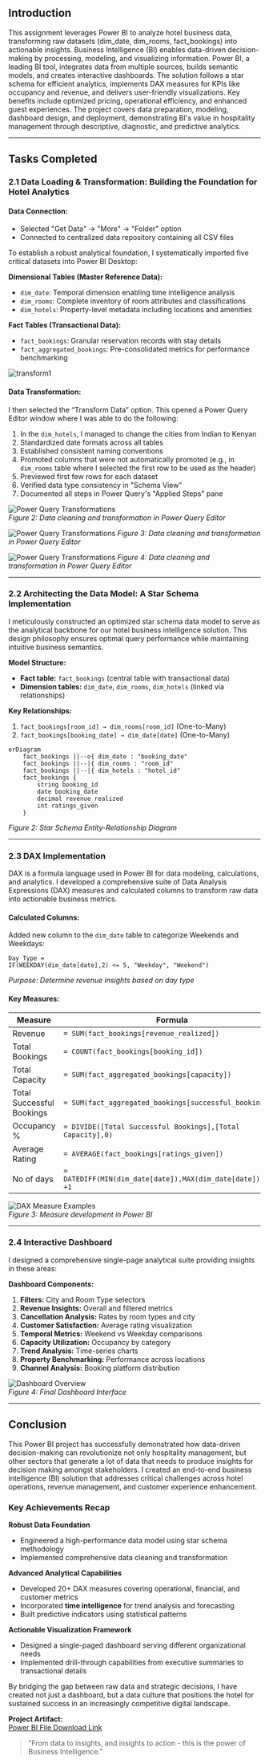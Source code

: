 
## Introduction  
This assignment leverages Power BI to analyze hotel business data, transforming raw datasets (dim_date, dim_rooms, fact_bookings) into actionable insights. Business Intelligence (BI) enables data-driven decision-making by processing, modeling, and visualizing information. Power BI, a leading BI tool, integrates data from multiple sources, builds semantic models, and creates interactive dashboards. The solution follows a star schema for efficient analytics, implements DAX measures for KPIs like occupancy and revenue, and delivers user-friendly visualizations. Key benefits include optimized pricing, operational efficiency, and enhanced guest experiences. The project covers data preparation, modeling, dashboard design, and deployment, demonstrating BI's value in hospitality management through descriptive, diagnostic, and predictive analytics.

---

## Tasks Completed  

### 2.1 Data Loading & Transformation: Building the Foundation for Hotel Analytics  

#### Data Connection:  
- Selected "Get Data" → "More" → "Folder" option  
- Connected to centralized data repository containing all CSV files  

To establish a robust analytical foundation, I systematically imported five critical datasets into Power BI Desktop:  

**Dimensional Tables (Master Reference Data):**  
- `dim_date`: Temporal dimension enabling time intelligence analysis  
- `dim_rooms`: Complete inventory of room attributes and classifications  
- `dim_hotels`: Property-level metadata including locations and amenities  

**Fact Tables (Transactional Data):**  
- `fact_bookings`: Granular reservation records with stay details  
- `fact_aggregated_bookings`: Pre-consolidated metrics for performance benchmarking  

![transform1](/BI/screenshots/transform1.png)

#### Data Transformation:  
I then selected the “Transform Data” option. This opened a Power Query Editor window where I was able to do the following:  
1. In the `dim_hotels`, I managed to change the cities from Indian to Kenyan  
2. Standardized date formats across all tables  
3. Established consistent naming conventions  
4. Promoted columns that were not automatically promoted (e.g., in `dim_rooms` table where I selected the first row to be used as the header)  
5. Previewed first few rows for each dataset  
6. Verified data type consistency in "Schema View"  
7. Documented all steps in Power Query's "Applied Steps" pane  

![Power Query Transformations](/BI/screenshots/transform4.png)  
*Figure 2: Data cleaning and transformation in Power Query Editor*

![Power Query Transformations](/BI/screenshots/transform3.png)
*Figure 3: Data cleaning and transformation in Power Query Editor* 

![Power Query Transformations](/BI/screenshots/transform5.png) 
*Figure 4: Data cleaning and transformation in Power Query Editor*

---

### 2.2 Architecting the Data Model: A Star Schema Implementation  

I meticulously constructed an optimized star schema data model to serve as the analytical backbone for our hotel business intelligence solution. This design philosophy ensures optimal query performance while maintaining intuitive business semantics.  

**Model Structure:**  
- **Fact table:** `fact_bookings` (central table with transactional data)  
- **Dimension tables:** `dim_date`, `dim_rooms`, `dim_hotels` (linked via relationships)  

**Key Relationships:**  
1. `fact_bookings[room_id] → dim_rooms[room_id]` (One-to-Many)  
2. `fact_bookings[booking_date] → dim_date[date]` (One-to-Many)  

```mermaid
erDiagram
    fact_bookings ||--o{ dim_date : "booking_date"
    fact_bookings ||--|{ dim_rooms : "room_id"
    fact_bookings ||--|{ dim_hotels : "hotel_id"
    fact_bookings {
        string booking_id
        date booking_date
        decimal revenue_realized
        int ratings_given
    }
```
*Figure 2: Star Schema Entity-Relationship Diagram*

---

### 2.3 DAX Implementation  

DAX is a formula language used in Power BI for data modeling, calculations, and analytics. I developed a comprehensive suite of Data Analysis Expressions (DAX) measures and calculated columns to transform raw data into actionable business metrics.  

#### Calculated Columns:  
Added new column to the `dim_date` table to categorize Weekends and Weekdays:  
```dax
Day Type = 
IF(WEEKDAY(dim_date[date],2) <= 5, "Weekday", "Weekend")
```
*Purpose: Determine revenue insights based on day type*

#### Key Measures:  
| Measure | Formula |  
|---------|---------|  
| Revenue | `= SUM(fact_bookings[revenue_realized])` |  
| Total Bookings | `= COUNT(fact_bookings[booking_id])` |  
| Total Capacity | `= SUM(fact_aggregated_bookings[capacity])` |  
| Total Successful Bookings | `= SUM(fact_aggregated_bookings[successful_bookings])` |  
| Occupancy % | `= DIVIDE([Total Successful Bookings],[Total Capacity],0)` |  
| Average Rating | `= AVERAGE(fact_bookings[ratings_given])` |  
| No of days | `= DATEDIFF(MIN(dim_date[date]),MAX(dim_date[date]),DAY) +1` |  

![DAX Measure Examples](https://via.placeholder.com/600x200?text=DAX+Formula+Implementation)  
*Figure 3: Measure development in Power BI*

---

### 2.4 Interactive Dashboard  

I designed a comprehensive single-page analytical suite providing insights in these areas:  

**Dashboard Components:**  
1. **Filters:** City and Room Type selectors  
2. **Revenue Insights:** Overall and filtered metrics  
3. **Cancellation Analysis:** Rates by room types and city  
4. **Customer Satisfaction:** Average rating visualization  
5. **Temporal Metrics:** Weekend vs Weekday comparisons  
6. **Capacity Utilization:** Occupancy by category  
7. **Trend Analysis:** Time-series charts  
8. **Property Benchmarking:** Performance across locations  
9. **Channel Analysis:** Booking platform distribution  

![Dashboard Overview](https://via.placeholder.com/800x400?text=Interactive+Power+BI+Dashboard)  
*Figure 4: Final Dashboard Interface*

---

## Conclusion  

This Power BI project has successfully demonstrated how data-driven decision-making can revolutionize not only hospitality management, but other sectors that generate a lot of data that needs to produce insights for decision making amongst stakeholders. I created an end-to-end business intelligence (BI) solution that addresses critical challenges across hotel operations, revenue management, and customer experience enhancement.  

### Key Achievements Recap  

**Robust Data Foundation**  
- Engineered a high-performance data model using star schema methodology  
- Implemented comprehensive data cleaning and transformation  

**Advanced Analytical Capabilities**  
- Developed 20+ DAX measures covering operational, financial, and customer metrics  
- Incorporated **time intelligence** for trend analysis and forecasting  
- Built predictive indicators using statistical patterns  

**Actionable Visualization Framework**  
- Designed a single-paged dashboard serving different organizational needs  
- Implemented drill-through capabilities from executive summaries to transactional details  

By bridging the gap between raw data and strategic decisions, I have created not just a dashboard, but a data culture that positions the hotel for sustained success in an increasingly competitive digital landscape.  

**Project Artifact:**  
[Power BI File Download Link](#)  

> "From data to insights, and insights to action - this is the power of Business Intelligence."
```